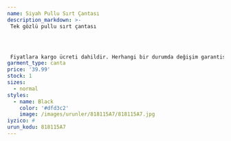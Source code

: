 ```yaml
---
name: Siyah Pullu Sırt Çantası
description_markdown: >-
 Tek gözlü pullu sırt çantası




 Fiyatlara kargo ücreti dahildir. Herhangi bir durumda değişim garantisi vardır.
garment_type: canta
price: '39.99'
stock: 1
sizes:
  - normal
styles:
  - name: Black
    color: '#dfd3c2'
    image: /images/urunler/818115A7/818115A7.jpg
iyzico: #
urun_kodu: 818115A7
---
```

